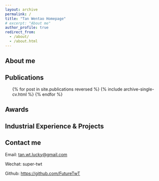 ```yaml
---
layout: archive
permalink: /
title: "Tan Wentao Homepage"
# excerpt: "About me"
author_profile: true
redirect_from: 
  - /about/
  - /about.html
---
```


About me
------


Publications
------

<ul>{% for post in site.publications reversed %}
{% include archive-single-cv.html %}
{% endfor %}</ul>

Awards
------


Industrial Experience & Projects
------


Contact me
------
Email: tan.wt.lucky@gmail.com

Wechat: super-twt

Github: https://github.com/FutureTwT
